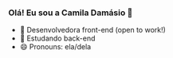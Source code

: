 ### Olá! Eu sou a Camila Damásio 👋


- 🔭 Desenvolvedora front-end (open to work!)
- 🌱 Estudando back-end
- 😄 Pronouns: ela/dela
